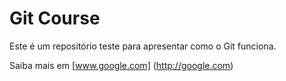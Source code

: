 # Git Course

Este é um repositório teste para apresentar como o Git funciona.

Saiba mais em [www.google.com] (http://google.com)
